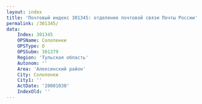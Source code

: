 ```yaml
---
layout: index
title: 'Почтовый индекс 301345: отделение почтовой связи Почты России'
permalink: /301345/
data:
    Index: 301345
    OPSName: Солопенки
    OPSType: О
    OPSSubm: 301379
    Region: 'Тульская область'
    Autonom: ''
    Area: 'Алексинский район'
    City: Солопенки
    City1: ''
    ActDate: '20001030'
    IndexOld: ''
---
```

